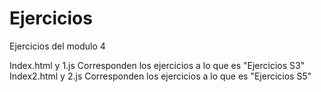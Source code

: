 # Ejercicios
Ejercicios del modulo 4

Index.html y 1.js Corresponden los ejercicios a lo que es "Ejercicios S3"
Index2.html y 2.js Corresponden los ejercicios a lo que es "Ejercicios S5"
